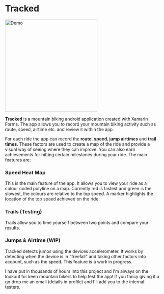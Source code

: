 # Tracked

<img alt="Demo" src="media/demo.gif" width="300" />

**Tracked** is a mountain biking android application created with Xamarin Forms. The app allows you to record your mountain biking activity such as route, speed, airtime etc. and review it within the app.

For each ride the app can record the **route**, **speed**, **jump airtimes** and **trail times**. These factors are used to create a map of the ride and provide a visual way of seeing where they can improve. You can also earn achievements for hitting certain milestones during your ride. The main features are;

### Speed Heat Map

This is the main feature of the app. It allows you to view your ride as a colour coded polyline on a map. Currently red is fastest and green is the slowest, the colours are relative to the top speed. A marker highlights the location of the top speed achieved on the ride.

### Trails (Testing)

Trails allow you to time yourself between two points and compare your results.

### Jumps & Airtime (WIP)

Tracked detects jumps using the devices accelerometer. It works by detecting when the device is in "freefall" and taking other factors into account, such as the speed. This feature is a work in progress.

I have put in thousands of hours into this project and I'm always on the lookout for keen mountain bikers to help test the app! If you fancy giving it a go drop me an email (details in profile) and I'll add you to the internal testers.
